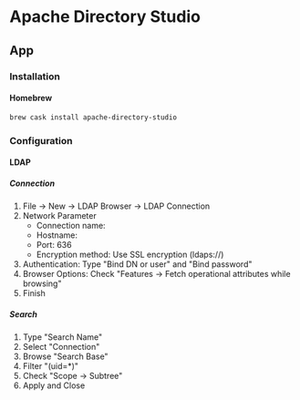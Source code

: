 # Apache Directory Studio

## App

### Installation

#### Homebrew

```sh
brew cask install apache-directory-studio
```

### Configuration

#### LDAP

##### Connection

1. File -> New -> LDAP Browser -> LDAP Connection
2. Network Parameter
   - Connection name:
   - Hostname:
   - Port: 636
   - Encryption method: Use SSL encryption (ldaps://)
3. Authentication: Type "Bind DN or user" and "Bind password"
4. Browser Options: Check "Features -> Fetch operational attributes while browsing"
5. Finish

##### Search

1. Type "Search Name"
2. Select "Connection"
3. Browse "Search Base"
4. Filter "(uid=*)"
5. Check "Scope -> Subtree"
6. Apply and Close
